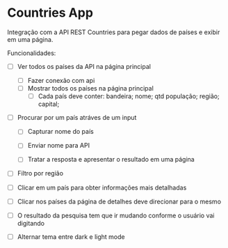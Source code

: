 # Countries App

Integração com a API REST Countries para pegar dados de países e exibir em uma página. 

Funcionalidades:
 
- [ ] Ver todos os países da API na página principal 
  - [ ] Fazer conexão com api
  - [ ] Mostrar todos os países na página principal
    - [ ] Cada país deve conter: bandeira; nome; qtd população; região; capital;

- [ ] Procurar por um país atráves de um input
  - [ ] Capturar nome do país
  - [ ] Enviar nome para API
  - [ ] Tratar a resposta e apresentar o resultado em uma página
 

- [ ] Filtro por região
- [ ] Clicar em um país para obter informações mais detalhadas
- [ ] Clicar nos países da página de detalhes deve direcionar para o mesmo

- [ ] O resultado da pesquisa tem que ir mudando conforme o usuário vai digitando
- [ ] Alternar tema entre dark e light mode